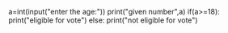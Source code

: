 a=int(input("enter the age:"))
print("given number",a)
if(a>=18):
    print("eligible for vote")
else:
    print("not eligible for vote")
